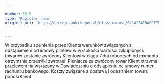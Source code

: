 ```yaml
---

number: 3615
type: 'Register item'
original_uri: 'http://decyzje.uokik.gov.pl/nd_wz_um.nsf/0/1A26AFBAF9F75C9AC1257A5D0031C30F?OpenDocument'


---
```


W przypadku spełnienia przez Klienta warunków związanych z odstąpieniem od umowy przelew w wysokości wartości zakupionych towarów zostanie zwrócony Klientowi w ciągu 7 dni roboczych od momentu otrzymania przesyłki zwrotnej. Pieniądze za zwrócony towar Klient otrzyma przelewem na wskazany w Oświadczeniu o odstąpieniu od umowy numer rachunku bankowego. Koszty związane z dostawą i odesłaniem towaru ponosi Klient

